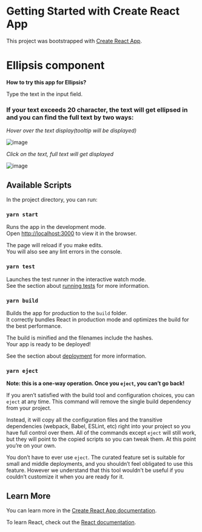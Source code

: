 # Getting Started with Create React App

This project was bootstrapped with [Create React App](https://github.com/facebook/create-react-app).

# Ellipsis component

**How to try this app for Ellipsis?**

Type the text in the input field. 

### If your text exceeds 20 character, the text will get ellipsed in and you can find the full text by two ways:

  *Hover over the text display(tooltip will be displayed)*
    
  ![image](https://user-images.githubusercontent.com/22976594/122434066-0ffa3800-cf97-11eb-8081-a887bbb74add.png)

  *Click on the text, full text will get displayed*
  
  ![image](https://user-images.githubusercontent.com/22976594/122434154-230d0800-cf97-11eb-93d4-9866facae53d.png)


## Available Scripts

In the project directory, you can run:

### `yarn start`

Runs the app in the development mode.\
Open [http://localhost:3000](http://localhost:3000) to view it in the browser.

The page will reload if you make edits.\
You will also see any lint errors in the console.

### `yarn test`

Launches the test runner in the interactive watch mode.\
See the section about [running tests](https://facebook.github.io/create-react-app/docs/running-tests) for more information.

### `yarn build`

Builds the app for production to the `build` folder.\
It correctly bundles React in production mode and optimizes the build for the best performance.

The build is minified and the filenames include the hashes.\
Your app is ready to be deployed!

See the section about [deployment](https://facebook.github.io/create-react-app/docs/deployment) for more information.

### `yarn eject`

**Note: this is a one-way operation. Once you `eject`, you can’t go back!**

If you aren’t satisfied with the build tool and configuration choices, you can `eject` at any time. This command will remove the single build dependency from your project.

Instead, it will copy all the configuration files and the transitive dependencies (webpack, Babel, ESLint, etc) right into your project so you have full control over them. All of the commands except `eject` will still work, but they will point to the copied scripts so you can tweak them. At this point you’re on your own.

You don’t have to ever use `eject`. The curated feature set is suitable for small and middle deployments, and you shouldn’t feel obligated to use this feature. However we understand that this tool wouldn’t be useful if you couldn’t customize it when you are ready for it.

## Learn More

You can learn more in the [Create React App documentation](https://facebook.github.io/create-react-app/docs/getting-started).

To learn React, check out the [React documentation](https://reactjs.org/).
